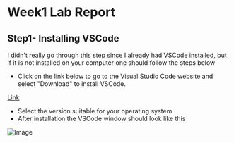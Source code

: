 # Week1 Lab Report
## Step1- Installing VSCode
I didn't really go through this step since I already had VSCode installed, but if it is not installed on your computer one should follow the steps below
- Click on the link below to go to the Visual Studio Code website and select "Download" to install VSCode.

[Link](https://code.visualstudio.com/)
- Select the version suitable for your operating system
- After installation the VSCode window should look like this


![Image](file:///Users/suhanisrivastava/Pictures/Photos%20Library.photoslibrary/originals/9/9EDC8CEA-62AD-45F6-9126-0B33CA0B22E0.jpeg)


